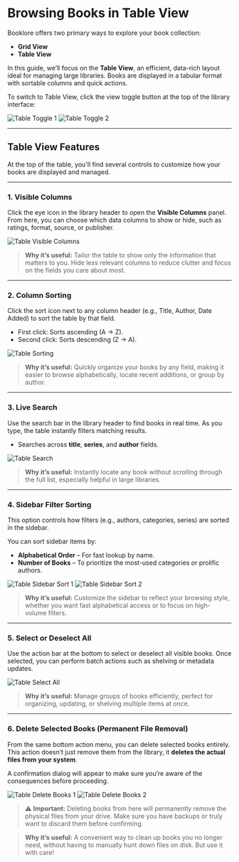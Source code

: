 # Browsing Books in Table View

Booklore offers two primary ways to explore your book collection:

- **Grid View**
- **Table View**

In this guide, we’ll focus on the **Table View**, an efficient, data-rich layout ideal for managing large libraries. Books are displayed in a tabular format with sortable columns and quick actions.

To switch to Table View, click the view toggle button at the top of the library interface:

![Table Toggle 1](/img/table/table-toggle-1.jpg)
![Table Toggle 2](/img/table/table-toggle-2.jpg)

---

## Table View Features

At the top of the table, you'll find several controls to customize how your books are displayed and managed.

---

### 1. Visible Columns

Click the eye icon in the library header to open the **Visible Columns** panel. From here, you can choose which data columns to show or hide, such as ratings, format, source, or publisher.

![Table Visible Columns](/img/table/table-visible-columns.jpg)

> **Why it’s useful:** Tailor the table to show only the information that matters to you. Hide less relevant columns to reduce clutter and focus on the fields you care about most.

---

### 2. Column Sorting

Click the sort icon next to any column header (e.g., Title, Author, Date Added) to sort the table by that field.

- First click: Sorts ascending (A → Z).
- Second click: Sorts descending (Z → A).

![Table Sorting](/img/table/table-sorting.jpg)

> **Why it’s useful:** Quickly organize your books by any field, making it easier to browse alphabetically, locate recent additions, or group by author.

---

### 3. Live Search

Use the search bar in the library header to find books in real time. As you type, the table instantly filters matching results.

- Searches across **title**, **series**, and **author** fields.

![Table Search](/img/table/table-search.jpg)

> **Why it’s useful:** Instantly locate any book without scrolling through the full list, especially helpful in large libraries.

---

### 4. Sidebar Filter Sorting

This option controls how filters (e.g., authors, categories, series) are sorted in the sidebar.

You can sort sidebar items by:

- **Alphabetical Order** – For fast lookup by name.
- **Number of Books** – To prioritize the most-used categories or prolific authors.

![Table Sidebar Sort 1](/img/table/table-sidebar-sort-1.jpg)
![Table Sidebar Sort 2](/img/table/table-sidebar-sort-2.jpg)

> **Why it’s useful:** Customize the sidebar to reflect your browsing style, whether you want fast alphabetical access or to focus on high-volume filters.

---

### 5. Select or Deselect All

Use the action bar at the bottom to select or deselect all visible books. Once selected, you can perform batch actions such as shelving or metadata updates.

![Table Select All](/img/table/table-select-all.jpg)

> **Why it’s useful:** Manage groups of books efficiently, perfect for organizing, updating, or shelving multiple items at once.

---

### 6. Delete Selected Books (Permanent File Removal)

From the same bottom action menu, you can delete selected books entirely. This action doesn’t just remove them from the library, it **deletes the actual files from your system**.

A confirmation dialog will appear to make sure you’re aware of the consequences before proceeding.

![Table Delete Books 1](/img/table/table-delete-books-1.jpg)
![Table Delete Books 2](/img/table/table-delete-books-2.jpg)

> ⚠️ **Important:** Deleting books from here will permanently remove the physical files from your drive. Make sure you have backups or truly want to discard them before confirming.

> **Why it’s useful:** A convenient way to clean up books you no longer need, without having to manually hunt down files on disk. But use it with care!